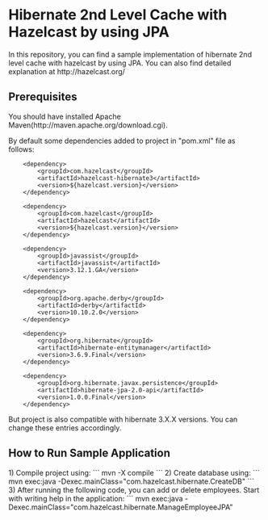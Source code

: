 <h1>Hibernate 2nd Level Cache with Hazelcast by using JPA</h1>
In this repository, you can find a sample implementation of hibernate 2nd level cache with hazelcast by using JPA. You can also find detailed explanation at http://hazelcast.org/ 

<h2>Prerequisites</h2>
You should have installed Apache Maven(http://maven.apache.org/download.cgi).

By default some dependencies added to project in "pom.xml" file as follows:
```
    <dependency>
        <groupId>com.hazelcast</groupId>
        <artifactId>hazelcast-hibernate3</artifactId>
        <version>${hazelcast.version}</version>
    </dependency>

    <dependency>
        <groupId>com.hazelcast</groupId>
        <artifactId>hazelcast</artifactId>
        <version>${hazelcast.version}</version>
    </dependency>

    <dependency>
        <groupId>javassist</groupId>
        <artifactId>javassist</artifactId>
        <version>3.12.1.GA</version>
    </dependency>

    <dependency>
        <groupId>org.apache.derby</groupId>
        <artifactId>derby</artifactId>
        <version>10.10.2.0</version>
    </dependency>

    <dependency>
        <groupId>org.hibernate</groupId>
        <artifactId>hibernate-entitymanager</artifactId>
        <version>3.6.9.Final</version>
    </dependency>
    
    <dependency>
        <groupId>org.hibernate.javax.persistence</groupId>
        <artifactId>hibernate-jpa-2.0-api</artifactId>
        <version>1.0.0.Final</version>
    </dependency>
```
But project is also compatible with hibernate 3.X.X versions. You can change these entries accordingly.

<h2>How to Run Sample Application</h2>
1) Compile project using:
```
mvn -X compile
```
2) Create database using:
```
mvn exec:java -Dexec.mainClass="com.hazelcast.hibernate.CreateDB"
```
3) After running the following code, you can add or delete employees. Start with writing help in the application:
```
mvn exec:java -Dexec.mainClass="com.hazelcast.hibernate.ManageEmployeeJPA"
